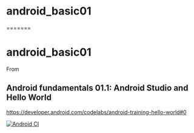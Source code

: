 # android_basic01
=======
# android_basic01

From 

## Android fundamentals 01.1: Android Studio and Hello World

https://developer.android.com/codelabs/android-training-hello-world#0

[![Android CI](https://github.com/nguoianphu/android_basic01/actions/workflows/android.yml/badge.svg)](https://github.com/nguoianphu/android_basic01/actions/workflows/android.yml)
